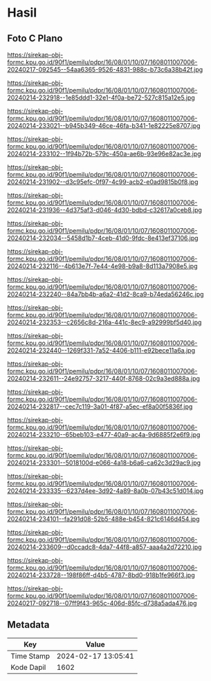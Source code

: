 # Hasil

## Foto C Plano

https://sirekap-obj-formc.kpu.go.id/90f1/pemilu/pdpr/16/08/01/10/07/1608011007006-20240217-092545--54aa6365-9526-4831-988c-b73c6a38b42f.jpg

https://sirekap-obj-formc.kpu.go.id/90f1/pemilu/pdpr/16/08/01/10/07/1608011007006-20240214-232918--1e85ddd1-32e1-4f0a-be72-527c815a12e5.jpg

https://sirekap-obj-formc.kpu.go.id/90f1/pemilu/pdpr/16/08/01/10/07/1608011007006-20240214-233021--b945b349-46ce-46fa-b341-1e82225e8707.jpg

https://sirekap-obj-formc.kpu.go.id/90f1/pemilu/pdpr/16/08/01/10/07/1608011007006-20240214-233102--1f94b72b-579c-450a-ae6b-93e96e82ac3e.jpg

https://sirekap-obj-formc.kpu.go.id/90f1/pemilu/pdpr/16/08/01/10/07/1608011007006-20240214-231902--d3c95efc-0f97-4c99-acb2-e0ad9815b0f8.jpg

https://sirekap-obj-formc.kpu.go.id/90f1/pemilu/pdpr/16/08/01/10/07/1608011007006-20240214-231936--4d375af3-d046-4d30-bdbd-c32617a0ceb8.jpg

https://sirekap-obj-formc.kpu.go.id/90f1/pemilu/pdpr/16/08/01/10/07/1608011007006-20240214-232034--5458d1b7-4ceb-41d0-9fdc-8e413ef37106.jpg

https://sirekap-obj-formc.kpu.go.id/90f1/pemilu/pdpr/16/08/01/10/07/1608011007006-20240214-232116--4b613e7f-7e44-4e98-b9a8-8d113a7908e5.jpg

https://sirekap-obj-formc.kpu.go.id/90f1/pemilu/pdpr/16/08/01/10/07/1608011007006-20240214-232240--84a7bb4b-a6a2-41d2-8ca9-b74eda56246c.jpg

https://sirekap-obj-formc.kpu.go.id/90f1/pemilu/pdpr/16/08/01/10/07/1608011007006-20240214-232353--c2656c8d-216a-441c-8ec9-a92999bf5d40.jpg

https://sirekap-obj-formc.kpu.go.id/90f1/pemilu/pdpr/16/08/01/10/07/1608011007006-20240214-232440--1269f331-7a52-4406-b111-e92bece11a6a.jpg

https://sirekap-obj-formc.kpu.go.id/90f1/pemilu/pdpr/16/08/01/10/07/1608011007006-20240214-232611--24e92757-3217-440f-8768-02c9a3ed888a.jpg

https://sirekap-obj-formc.kpu.go.id/90f1/pemilu/pdpr/16/08/01/10/07/1608011007006-20240214-232817--cec7c119-3a01-4f87-a5ec-ef8a00f5836f.jpg

https://sirekap-obj-formc.kpu.go.id/90f1/pemilu/pdpr/16/08/01/10/07/1608011007006-20240214-233210--65beb103-e477-40a9-ac4a-9d6885f2e6f9.jpg

https://sirekap-obj-formc.kpu.go.id/90f1/pemilu/pdpr/16/08/01/10/07/1608011007006-20240214-233301--5018100d-e066-4a18-b6a6-ca62c3d29ac9.jpg

https://sirekap-obj-formc.kpu.go.id/90f1/pemilu/pdpr/16/08/01/10/07/1608011007006-20240214-233335--6237d4ee-3d92-4a89-8a0b-07b43c51d014.jpg

https://sirekap-obj-formc.kpu.go.id/90f1/pemilu/pdpr/16/08/01/10/07/1608011007006-20240214-234101--fa291d08-52b5-488e-b454-821c6146d454.jpg

https://sirekap-obj-formc.kpu.go.id/90f1/pemilu/pdpr/16/08/01/10/07/1608011007006-20240214-233609--d0ccadc8-4da7-44f8-a857-aaa4a2d72210.jpg

https://sirekap-obj-formc.kpu.go.id/90f1/pemilu/pdpr/16/08/01/10/07/1608011007006-20240214-233728--198f86ff-d4b5-4787-8bd0-918b1fe966f3.jpg

https://sirekap-obj-formc.kpu.go.id/90f1/pemilu/pdpr/16/08/01/10/07/1608011007006-20240217-092718--07ff9f43-965c-406d-85fc-d738a5ada476.jpg


## Metadata

| Key        | Value               |
| ---------- | ------------------- |
| Time Stamp | 2024-02-17 13:05:41 |
| Kode Dapil | 1602                |



